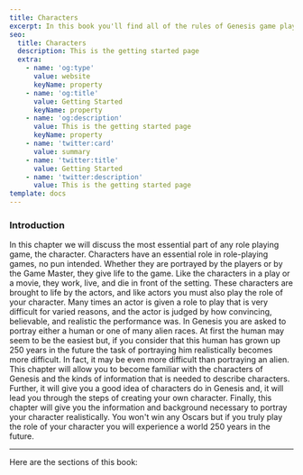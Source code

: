```yaml
---
title: Characters
excerpt: In this book you'll find all of the rules of Genesis game play and examples of how to use them.
seo:
  title: Characters
  description: This is the getting started page
  extra:
    - name: 'og:type'
      value: website
      keyName: property
    - name: 'og:title'
      value: Getting Started
      keyName: property
    - name: 'og:description'
      value: This is the getting started page
      keyName: property
    - name: 'twitter:card'
      value: summary
    - name: 'twitter:title'
      value: Getting Started
    - name: 'twitter:description'
      value: This is the getting started page
template: docs
---
```


### Introduction</p>
In this chapter we will discuss the most essential part of any role playing game, the character. Characters have an essential role in role-playing games, no pun intended. Whether they are portrayed by the players or by the Game Master, they give life to the game. Like the characters in a play or a movie, they work, live, and die in front of the setting. These characters are brought to life by the actors, and like actors you must also play the role of your character. Many times an actor is given a role to play that is very difficult for varied reasons, and the actor is judged by how convincing, believable, and realistic the performance was. In Genesis you are asked to portray either a human or one of many alien races. At first the human may seem to be the easiest but, if you consider that this human has grown up 250 years in the future the task of portraying him realistically becomes more difficult. In fact, it may be even more difficult than portraying an alien. This chapter will allow you to become familiar with the characters of Genesis and the kinds of information that is needed to describe characters. Further, it will give you a good idea of characters do in Genesis and, it will lead you through the steps of creating your own character. Finally, this chapter will give you the information and background necessary to portray your character realistically. You won't win any Oscars but if you truly play the role of your character you will experience a world 250 years in the future.</p>
***

Here are the sections of this book:
